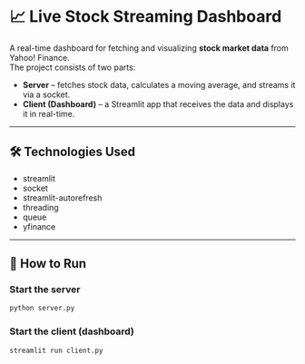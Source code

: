 # 📈 Live Stock Streaming Dashboard

A real-time dashboard for fetching and visualizing **stock market data** from Yahoo! Finance.  
The project consists of two parts:
- **Server** – fetches stock data, calculates a moving average, and streams it via a socket.
- **Client (Dashboard)** – a Streamlit app that receives the data and displays it in real-time.

---

## 🛠️ Technologies Used
- streamlit  
- socket  
- streamlit-autorefresh  
- threading  
- queue  
- yfinance  

---

## 🚀 How to Run

### Start the server
```bash
python server.py
```
### Start the client (dashboard)
```bash
streamlit run client.py
